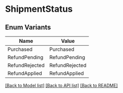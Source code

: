 # ShipmentStatus

## Enum Variants

| Name | Value |
|---- | -----|
| Purchased | Purchased |
| RefundPending | RefundPending |
| RefundRejected | RefundRejected |
| RefundApplied | RefundApplied |


[[Back to Model list]](../README.md#documentation-for-models) [[Back to API list]](../README.md#documentation-for-api-endpoints) [[Back to README]](../README.md)


